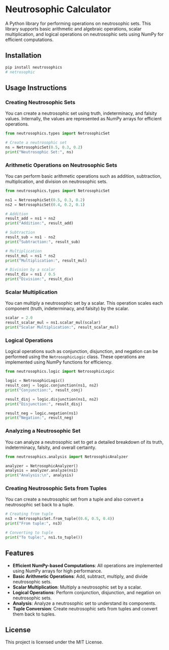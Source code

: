 # Neutrosophic Calculator

A Python library for performing operations on neutrosophic sets. This library supports basic arithmetic and algebraic operations, scalar multiplication, and logical operations on neutrosophic sets using NumPy for efficient computations.

## Installation

```bash
pip install neutrosophics
# netrosophic
```

## Usage Instructions

### Creating Neutrosophic Sets

You can create a neutrosophic set using truth, indeterminacy, and falsity values. Internally, the values are represented as NumPy arrays for efficient operations.

```python
from neutrosophics.types import NetrosophicSet

# Create a neutrosophic set
ns = NetrosophicSet(0.5, 0.3, 0.2)
print("Neutrosophic Set:", ns)
```

### Arithmetic Operations on Neutrosophic Sets

You can perform basic arithmetic operations such as addition, subtraction, multiplication, and division on neutrosophic sets.

```python
from neutrosophics.types import NetrosophicSet

ns1 = NetrosophicSet(0.5, 0.3, 0.2)
ns2 = NetrosophicSet(0.4, 0.2, 0.1)

# Addition
result_add = ns1 + ns2
print("Addition:", result_add)

# Subtraction
result_sub = ns1 - ns2
print("Subtraction:", result_sub)

# Multiplication
result_mul = ns1 * ns2
print("Multiplication:", result_mul)

# Division by a scalar
result_div = ns1 / 0.5
print("Division:", result_div)
```

### Scalar Multiplication

You can multiply a neutrosophic set by a scalar. This operation scales each component (truth, indeterminacy, and falsity) by the scalar.

```python
scalar = 2.0
result_scalar_mul = ns1.scalar_mul(scalar)
print("Scalar Multiplication:", result_scalar_mul)
```

### Logical Operations

Logical operations such as conjunction, disjunction, and negation can be performed using the `NetrosophicLogic` class. These operations are implemented using NumPy functions for efficiency.

```python
from neutrosophics.logic import NetrosophicLogic

logic = NetrosophicLogic()
result_conj = logic.conjunction(ns1, ns2)
print("Conjunction:", result_conj)

result_disj = logic.disjunction(ns1, ns2)
print("Disjunction:", result_disj)

result_neg = logic.negation(ns1)
print("Negation:", result_neg)
```

### Analyzing a Neutrosophic Set

You can analyze a neutrosophic set to get a detailed breakdown of its truth, indeterminacy, falsity, and overall certainty.

```python
from neutrosophics.analysis import NetrosophicAnalyzer

analyzer = NetrosophicAnalyzer()
analysis = analyzer.analyze(ns1)
print("Analysis:\n", analysis)
```

### Creating Neutrosophic Sets from Tuples

You can create a neutrosophic set from a tuple and also convert a neutrosophic set back to a tuple.

```python
# Creating from tuple
ns3 = NetrosophicSet.from_tuple((0.6, 0.5, 0.4))
print("From tuple:", ns3)

# Converting to tuple
print("To tuple:", ns1.to_tuple())
```

## Features

- **Efficient NumPy-based Computations**: All operations are implemented using NumPy arrays for high performance.
- **Basic Arithmetic Operations**: Add, subtract, multiply, and divide neutrosophic sets.
- **Scalar Multiplication**: Multiply a neutrosophic set by a scalar.
- **Logical Operations**: Perform conjunction, disjunction, and negation on neutrosophic sets.
- **Analysis**: Analyze a neutrosophic set to understand its components.
- **Tuple Conversion**: Create neutrosophic sets from tuples and convert them back to tuples.

## License

This project is licensed under the MIT License.
